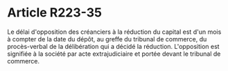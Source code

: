 # Article R223-35

Le délai d'opposition des créanciers à la réduction du capital est d'un mois à compter de la date du dépôt, au greffe du tribunal de commerce, du procès-verbal de la délibération qui a décidé la réduction.   L'opposition est signifiée à la société par acte extrajudiciaire et portée devant le tribunal de commerce.
